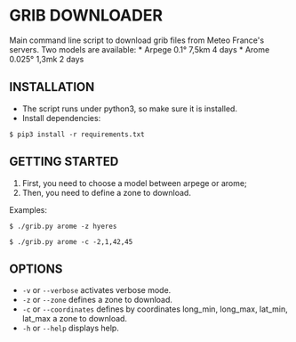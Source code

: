 GRIB DOWNLOADER
===============

Main command line script to download grib files from Meteo France's servers.
Two models are available:
    * Arpege  0.1°      7,5km   4 days
    * Arome   0.025°    1,3mk   2 days


INSTALLATION
------------

* The script runs under python3, so make sure it is installed.
* Install dependencies:
```
$ pip3 install -r requirements.txt
```


GETTING STARTED
---------------

1. First, you need to choose a model between arpege or arome;
2. Then, you need to define a zone to download.

Examples:
```
$ ./grib.py arome -z hyeres
```

```
$ ./grib.py arome -c -2,1,42,45
```


OPTIONS
-------

* `-v` or `--verbose` activates verbose mode.
* `-z` or `--zone` defines a zone to download.
* `-c` or `--coordinates` defines by coordinates long_min, long_max, lat_min, lat_max a zone to download.
* `-h` or `--help` displays help.
